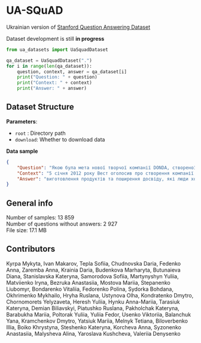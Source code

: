 # UA-SQuAD
Ukrainian version of [Stanford Question Answering Dataset](https://rajpurkar.github.io/SQuAD-explorer/)

Dataset development is still **in progress**

```python
from ua_datasets import UaSquadDataset

qa_dataset = UaSquadDataset(".")
for i in range(len(qa_dataset)):
    question, context, answer = qa_dataset[i]
    print("Question: " + question)
    print("Context: " + context)
    print("Answer: " + answer)
```

## Dataset Structure
__Parameters__:</br>
- `root` : Directory path
- `download`: Whether to download data
 
__Data sample__
```json
{
    "Question": "Якою була мета нової творчої компанії DONDA, створеної Каньє?",
    "Context": "5 січня 2012 року Вест оголосив про створення компанії ...",
    "Answer": "виготовлення продуктів та поширення досвіду, які люди хочуть отримати й можуть собі дозволити"
}
```

## General info
Number of samples: 13 859  
Number of questions without answers: 2 927  
File size: 17.1 MB  


## Contributors
Kyrpa Mykyta, Ivan Makarov, Tepla Sofiia, Chudnovska Daria, Fedenko Anna, Zaremba Anna, Krainia Daria, Budenkova Marharyta, 
Butunaieva Diana, Stanislavska Kateryna, Samorodova Sofiia, Martynyshyn Yuliia, Matviienko Iryna, Bezruka Anastasiia, 
Mostova Mariia, Stepanenko Liubomyr, Bondarenko Vitaliia, Fedorenko Polina, Sydorka Bohdana, Okhrimenko Mykhailo, 
Hryha Ruslana, Ustynova Olha, Kondratenko Dmytro, Chornomorets Yelyzaveta, Heresh Yuliia, Hynku Anna-Mariia, Tarasiuk Kateryna, 
Demian Biliavskyi, Piatushko Ruslana, Pakholchak Kateryna, Barabukha Mariia, Poltorak Yuliia, Yuliia Fedor, Usenko Viktoriia, 
Balanchuk Yana, Kramchenkov Dmytro, Yatsiuk Mariia, Melnyk Tetiana, Biloverbenko Illia, Boiko Khrystyna, Steshenko Kateryna, 
Korcheva Anna, Syzonenko Anastasiia, Malysheva Alina, Yaroslava Kushcheva, Valeriia Denysenko
